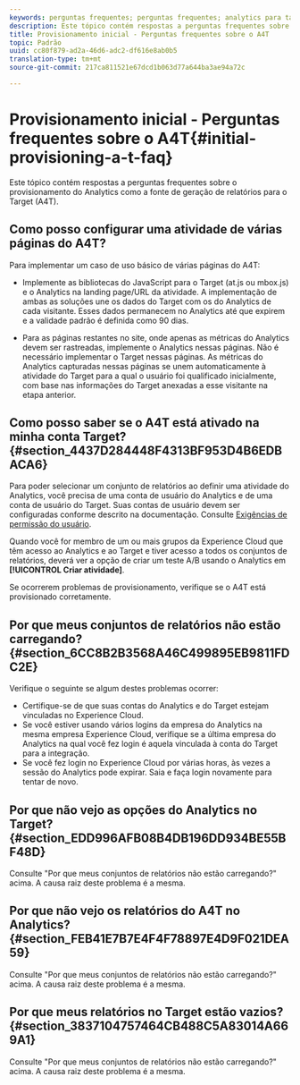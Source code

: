 ```yaml
---
keywords: perguntas frequentes; perguntas frequentes; analytics para target; a4T; provisionamento; provisionamento; adobe Experience Cloud
description: Este tópico contém respostas a perguntas frequentes sobre o provisionamento do Analytics como a fonte de geração de relatórios para o Target (A4T).
title: Provisionamento inicial - Perguntas frequentes sobre o A4T
topic: Padrão
uuid: cc80f879-ad2a-46d6-adc2-df616e8ab0b5
translation-type: tm+mt
source-git-commit: 217ca811521e67dcd1b063d77a644ba3ae94a72c

---
```



# Provisionamento inicial - Perguntas frequentes sobre o A4T{#initial-provisioning-a-t-faq}

Este tópico contém respostas a perguntas frequentes sobre o provisionamento do Analytics como a fonte de geração de relatórios para o Target (A4T).

## Como posso configurar uma atividade de várias páginas do A4T?

Para implementar um caso de uso básico de várias páginas do A4T:

* Implemente as bibliotecas do JavaScript para o Target (at.js ou mbox.js) e o Analytics na landing page/URL da atividade. A implementação de ambas as soluções une os dados do Target com os do Analytics de cada visitante. Esses dados permanecem no Analytics até que expirem e a validade padrão é definida como 90 dias.

* Para as páginas restantes no site, onde apenas as métricas do Analytics devem ser rastreadas, implemente o Analytics nessas páginas. Não é necessário implementar o Target nessas páginas. As métricas do Analytics capturadas nessas páginas se unem automaticamente à atividade do Target para a qual o usuário foi qualificado inicialmente, com base nas informações do Target anexadas a esse visitante na etapa anterior.

## Como posso saber se o A4T está ativado na minha conta Target? {#section_4437D284448F4313BF953D4B6EDBACA6}

Para poder selecionar um conjunto de relatórios ao definir uma atividade do Analytics, você precisa de uma conta de usuário do Analytics e de uma conta de usuário do Target. Suas contas de usuário devem ser configuradas conforme descrito na documentação. Consulte [Exigências de permissão do usuário](../../../c-integrating-target-with-mac/a4t/account-reqs.md#concept_4BC06CAB00BF46FF9362AFE98656B083).

Quando você for membro de um ou mais grupos da Experience Cloud que têm acesso ao Analytics e ao Target e tiver acesso a todos os conjuntos de relatórios, deverá ver a opção de criar um teste A/B usando o Analytics em **[!UICONTROL Criar atividade]**.

Se ocorrerem problemas de provisionamento, verifique se o A4T está provisionado corretamente.

## Por que meus conjuntos de relatórios não estão carregando?  {#section_6CC8B2B3568A46C499895EB9811FDC2E}

Verifique o seguinte se algum destes problemas ocorrer:

* Certifique-se de que suas contas do Analytics e do Target estejam vinculadas no Experience Cloud.
* Se você estiver usando vários logins da empresa do Analytics na mesma empresa Experience Cloud, verifique se a última empresa do Analytics na qual você fez login é aquela vinculada à conta do Target para a integração.
* Se você fez login no Experience Cloud por várias horas, às vezes a sessão do Analytics pode expirar. Saia e faça login novamente para tentar de novo.

## Por que não vejo as opções do Analytics no Target?  {#section_EDD996AFB08B4DB196DD934BE55BF48D}

Consulte "Por que meus conjuntos de relatórios não estão carregando?" acima. A causa raiz deste problema é a mesma.

## Por que não vejo os relatórios do A4T no Analytics?  {#section_FEB41E7B7E4F4F78897E4D9F021DEA59}

Consulte "Por que meus conjuntos de relatórios não estão carregando?" acima. A causa raiz deste problema é a mesma.

## Por que meus relatórios no Target estão vazios?  {#section_3837104757464CB488C5A83014A669A1}

Consulte "Por que meus conjuntos de relatórios não estão carregando?" acima. A causa raiz deste problema é a mesma.
